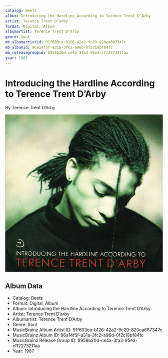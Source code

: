 ```yaml
---
catalog: Beets
album: Introducing the Hardline According to Terence Trent D’Arby
artist: Terence Trent D’arby
format: Digital, Album
albumartist: Terence Trent D’Arby
genre: Soul
mb_albumartistid: 91f603ca-b126-42a2-9c29-820ca687347c
mb_albumid: 96a14f5f-a31a-3fc2-a96d-0f2c18bf84fc
mb_releasegroupid: 8958b20d-ce4a-3fa3-95e3-cff2273211aa
year: 1987
---
```


# Introducing the Hardline According to Terence Trent D’Arby

By Terence Trent D’Arby

![](../../assets/beetscovers/Terence_Trent_D’arby-Introducing_the_Hardline_According_to_Terence_Trent_D’Arby.jpg)

## Album Data

- Catalog: Beets
- Format: Digital, Album
- Album: Introducing the Hardline According to Terence Trent D’Arby
- Artist: Terence Trent D’arby
- Albumartist: Terence Trent D’Arby
- Genre: Soul
- MusicBrainz Album Artist ID: 91f603ca-b126-42a2-9c29-820ca687347c
- MusicBrainz Album ID: 96a14f5f-a31a-3fc2-a96d-0f2c18bf84fc
- MusicBrainz Release Group ID: 8958b20d-ce4a-3fa3-95e3-cff2273211aa
- Year: 1987

